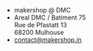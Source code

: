 * makershop @ DMC
* Areal DMC / Batiment 75   
Rue de Pfastatt 13   
68200 Mulhouse
* <contact@makershop.in>